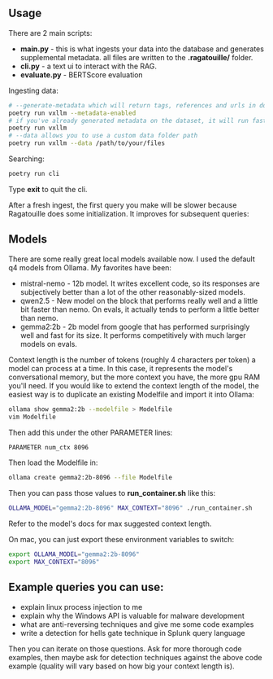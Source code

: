 ## Usage
There are 2 main scripts:
  * **main.py** - this is what ingests your data into the database and generates supplemental metadata. all files are written to the **.ragatouille/** folder.
  * **cli.py** - a text ui to interact with the RAG.
  * **evaluate.py** - BERTScore evaluation


Ingesting data:
```bash
# --generate-metadata which will return tags, references and urls in documents
poetry run vxllm --metadata-enabled
# if you've already generated metadata on the dataset, it will run faster
poetry run vxllm
# --data allows you to use a custom data folder path
poetry run vxllm --data /path/to/your/files
```

Searching:
```bash
poetry run cli
```
Type **exit** to quit the cli.
  
After a fresh ingest, the first query you make will be slower because Ragatouille does some initialization. It improves 
for subsequent queries:
  
## Models
There are some really great local models available now. I used the default q4 models from Ollama. My favorites have been:
  * mistral-nemo - 12b model. It writes excellent code, so its responses are subjectively better than a lot of the other reasonably-sized models.
  * qwen2.5 - New model on the block that performs really well and a little bit faster than nemo. On evals, it actually tends to perform a little better than nemo.
  * gemma2:2b - 2b model from google that has performed surprisingly well and fast for its size. It performs competitively with much larger models on evals.
  
Context length is the number of tokens (roughly 4 characters per token) a model can process at a time. In this case, it 
represents the model's conversational memory, but the more context you have, the more gpu RAM you'll need. If you 
would like to extend the context length of the model, the easiest way is to duplicate an existing Modelfile and import 
it into Ollama:
```bash
ollama show gemma2:2b --modelfile > Modelfile
vim Modelfile
```
Then add this under the other PARAMETER lines:
```bash
PARAMETER num_ctx 8096
```
Then load the Modelfile in:
```bash
ollama create gemma2:2b-8096 --file Modelfile
```
Then you can pass those values to **run_container.sh** like this:
```bash
OLLAMA_MODEL="gemma2:2b-8096" MAX_CONTEXT="8096" ./run_container.sh
```
Refer to the model's docs for max suggested context length.
  
On mac, you can just export these environment variables to switch:
```bash
export OLLAMA_MODEL="gemma2:2b-8096"
export MAX_CONTEXT="8096"
```

## Example queries you can use:
  * explain linux process injection to me
  * explain why the Windows API is valuable for malware development
  * what are anti-reversing techniques and give me some code examples
  * write a detection for hells gate technique in Splunk query language
  
Then you can iterate on those questions. Ask for more thorough code examples, then maybe ask for detection techniques
against the above code example (quality will vary based on how big your context length is).
